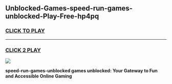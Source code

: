 
## Unblocked-Games-speed-run-games-unblocked-Play-Free-hp4pq
<h3>
<a href="https://premium76.site?title=speed-run-games-unblocked&ref=09A">CLICK TO PLAY</a></h3>
<hr>

<h3>
<a href="https://premium76.site?title=speed-run-games-unblocked&ref=09A">CLICK 2 PLAY</a>
  
</h3>

<a href="https://premium76.site?title=speed-run-games-unblocked&ref=09A"><img src="https://clearcache.store/games.png"></a>


**speed-run-games-unblocked games unblocked: Your Gateway to Fun and Accessible Online Gaming**
